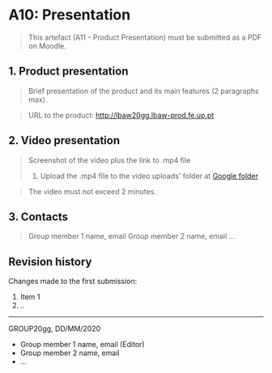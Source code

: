 # A10: Presentation
 
> This artefact (A11 - Product Presentation) must be submitted as a PDF on Moodle.

## 1. Product presentation

> Brief presentation of the product and its main features (2 paragraphs max).

> URL to the product: http://lbaw20gg.lbaw-prod.fe.up.pt

## 2. Video presentation

> Screenshot of the video plus the link to .mp4 file
> 1. Upload the .mp4 file to the video uploads' folder at 
[Google folder](https://drive.google.com/open?id=1C8ZAcqh6HRPsQEVpTRDeNNPwzKWXLPh4 "Videos folder")

> The video must not exceed 2 minutes.

## 3. Contacts

> Group member 1 name, email
> Group member 2 name, email
> ...  

## Revision history

Changes made to the first submission:
1. Item 1
1. ..

***
GROUP20gg, DD/MM/2020
 
* Group member 1 name, email (Editor)
* Group member 2 name, email
* ...
